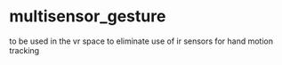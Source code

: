 # multisensor_gesture
to be used in the vr space to eliminate use of ir sensors for hand motion tracking

